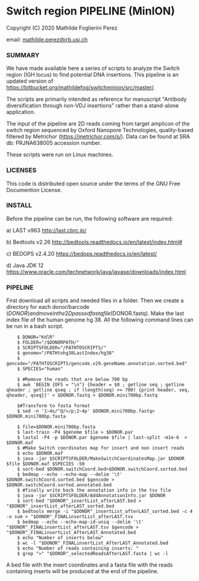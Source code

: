 # Switch region PIPELINE (MinION) #

Copyright (C) 2020  Mathilde Foglierini Perez

email: mathilde.perez@irb.usi.ch

### SUMMARY ###

We have made available here a series of scripts to analyze the Switch region (IGH locus) to find potential DNA insertions. 
This pipeline is an updated version of https://bitbucket.org/mathildefog/switchminion/src/master/.

The scripts are primarily intended as reference for manuscript "Antibody diversification through non-VDJ insertions" rather than a stand-alone application.

The input of the pipeline are 2D reads coming from target amplicon of the switch region sequenced by Oxford Nanopore Technologies, quality-based filtered by Metrichor (https://metrichor.com/s/). Data can be found at SRA db: PRJNA638005 accession number.

These scripts were run on Linux machines.


### LICENSES ###

This code is distributed open source under the terms of the GNU Free Documention License.


### INSTALL ###

Before the pipeline can be run, the following software are required:

a) LAST v963 http://last.cbrc.jp/

b) Bedtools v2.26 http://bedtools.readthedocs.io/en/latest/index.html#

c) BEDOPS v2.4.20 https://bedops.readthedocs.io/en/latest/

d) Java JDK 12 https://www.oracle.com/technetwork/java/javase/downloads/index.html


### PIPELINE ###

First download all scripts and needed files in a folder.
Then we create a directory for each donor/barcode ($DONOR) and move in the 2D passed fastq file ($DONOR.fastq).
Make the last index file of the human genome hg 38.
All the following command lines can be run in a bash script.
  
  
		$ DONOR="KdlR"
        $ FOLDER="/$DONORPATH/" 
        $ SCRIPTSFOLDER="/PATHTOSCRIPTS/"
        $ genome="/PATHtohg38LastIndex/hg38"
        $ gencode="/PATHTOSCRIPTS/gencode.v29.geneName.annotation.sorted.bed"
        $ SPECIES="human"	

        $ #Remove the reads that are below 700 bp
        $ awk 'BEGIN {OFS = "\n"} {header = $0 ; getline seq ; getline qheader ; getline qseq ; if (length(seq) >= 700) {print header, seq, qheader, qseq}}' < $DONOR.fastq > $DONOR.mini700bp.fastq
        
		$#Transform to fasta format
        $ sed -n '1~4s/^@/>/p;2~4p' $DONOR.mini700bp.fastq> $DONOR.mini700bp.fasta

        $ file=$DONOR.mini700bp.fasta
        $ last-train -P4 $genome $file > $DONOR.par
        $ lastal -P4 -p $DONOR.par $genome $file | last-split -m1e-6  > $DONOR.maf
        $ #Make Switch coordinates map for insert and non insert reads
        $ echo $DONOR.maf
        $ java -jar $SCRIPTSFOLDER/MakeSwitchCoordinatesMap.jar $DONOR $file $DONOR.maf $SPECIES -50
        $ sort-bed $DONOR.switchCoord.bed>$DONOR.switchCoord.sorted.bed
        $ bedmap --echo --echo-map --delim '\t' $DONOR.switchCoord.sorted.bed $gencode > $DONOR.switchCoord.sorted.annotated.bed
        $ #finally write back the annotation info in the tsv file
        $ java -jar $SCRIPTSFOLDER/AddAnnotationInfo.jar $DONOR
        $ sort-bed "$DONOR"_insertList_afterLAST.bed > "$DONOR"_insertList_afterLAST_sorted.bed
        $ bedtools merge -i "$DONOR"_insertList_afterLAST_sorted.bed -c 4 -o sum > "$DONOR"_FINALinsertList_afterLAST.tsv
        $ bedmap --echo --echo-map-id-uniq --delim '\t' "$DONOR"_FINALinsertList_afterLAST.tsv $gencode > "$DONOR"_FINALinsertList_AfterLAST_Annotated.bed
        $ echo "Number of inserts below"
        $ wc -l "$DONOR"_FINALinsertList_AfterLAST_Annotated.bed
        $ echo "Number of reads containing inserts: "
        $ grep ">" "$DONOR"_selectedReadsAfterLAST.fasta | wc -l


 A bed file with the insert coordinates and a fasta file with the reads containing inserts will be produced at the end of the pipeline.